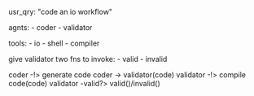 
usr_qry: "code an io workflow"


agnts:
    - coder
    - validator


tools:
    - io
    - shell
    - compiler


give validator two fns to invoke:
    - valid
    - invalid


coder -!> generate code
coder -> validator(code)
validator -!> compile code(code)
validator -valid?> valid()/invalid()
